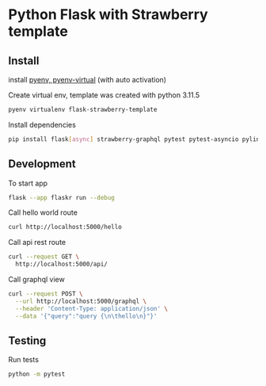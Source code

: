 # Python Flask with Strawberry template

## Install

install [pyenv, pyenv-virtual](https://github.com/pyenv/pyenv) (with auto activation)

Create virtual env, template was created with python 3.11.5

```bash
pyenv virtualenv flask-strawberry-template
```

Install dependencies

```bash
pip install flask[async] strawberry-graphql pytest pytest-asyncio pylint black

```

## Development

To start app

```bash
flask --app flaskr run --debug
```

Call hello world route

```bash
curl http://localhost:5000/hello
```

Call api rest route

```bash
curl --request GET \
  http://localhost:5000/api/
```

Call graphql view

```bash
curl --request POST \
  --url http://localhost:5000/graphql \
  --header 'Content-Type: application/json' \
  --data '{"query":"query {\n\thello\n}"}'
```

## Testing

Run tests

```bash
python -m pytest

```
